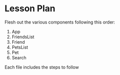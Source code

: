 # Lesson Plan

Flesh out the various components following this order:

1. App
2. FriendsList
3. Friend
4. PetsList
5. Pet
6. Search

Each file includes the steps to follow
